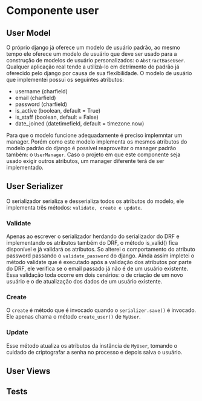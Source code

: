 # Componente user

## User Model
O próprio django já oferece um modelo de usuário padrão, ao mesmo tempo ele oferece um modelo de usuário que deve ser usado para a construção de modelos de usuário personalizados: o <code>AbstractBaseUser</code>. Qualquer aplicação real tende a utilizá-lo em detrimento do padrão já oferecido pelo django por causa de sua flexibilidade. O modelo de usuário que implementei possui os seguintes atributos:

- username (charfield)
- email (charfield)
- password (charfield)
- is_active (boolean, default = True)
- is_staff (boolean, default = False)
- date_joined (datetimefield, default = timezone.now)

Para que o modelo funcione adequadamente é preciso implemntar um manager. Porém como este modelo implementa os mesmos atributos do modelo padrão do django é possível reaproveitar o manager padrão também: o <code>UserManager</code>. Caso o projeto em que este componente seja usado exigir outros atributos, um manager diferente terá de ser implementado.

## User Serializer
O serializador serializa e desserializa todos os atributos do modelo, ele implementa três métodos: <code>validate, create e update</code>.

### Validate
Apenas ao escrever o serializador herdando do serializador do DRF e implementando os atributos também do DRF, o método is_valid() fica disponível e já validará os atributos. So alterei o comportamento do atributo password passando o <code>validate_password</code> do django. Ainda assim impletei o método validate que é executado após a validação dos atributos por parte do DRF, ele verifica se o email passado já não é de um usuário existente. Essa validação toda ocorre em dois cenários: o de criação de um novo usuário e o de atualização dos dados de um usuário existente.

### Create
O <code>create</code> é método que é invocado quando o <code>serializer.save()</code> é invocado. Ele apenas chama o método <code>create_user()</code> de <code>MyUser</code>.

### Update
Esse método atualiza os atributos da instância de <code>MyUser</code>, tomando o cuidado de criptografar a senha no processo e depois salva o usuário.

## User Views

## Tests

